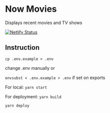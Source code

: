 # Now Movies

Displays recent movies and TV shows

[![Netlify Status](https://api.netlify.com/api/v1/badges/e735779b-8ab9-455f-9a05-90e6c5cb079f/deploy-status)](https://app.netlify.com/sites/nowmovies/deploys)

## Instruction

`cp .env.example > .env`

change .env manually or

`envsubst < .env.example > .env` if set on exports


For local:
```yarn start```

For deployment:
```yarn build```

```yarn deploy```
